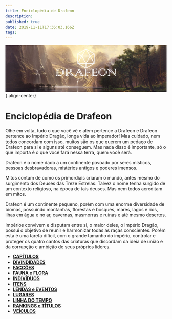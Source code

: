```yaml
---
title: Enciclopédia de Drafeon
description: 
published: true
date: 2019-11-11T17:36:03.166Z
tags: 
---
```


<!-- SUBTITLE: Introdução à Drafeon e seus Arredores-->
![Drafeon Banner](/uploads/banners/drafeon-banner.jpg "Drafeon Banner"){.align-center}
# Enciclopédia de Drafeon

Olhe em volta, tudo o que você vê e além pertence a Drafeon e Drafeon pertence ao Império Dragão, longa vida ao Imperador! Mas cuidado, nem todos concordam com isso, muitos são os que querem um pedaço de Drafeon para si e alguns até conseguem. Mas nada disso é importante, só o que importa é o que você fará nessa terra, quem você será.

Drafeon é o nome dado a um continente povoado por seres místicos, pessoas desbravadoras,  mistérios antigos e poderes imensos. 

Mitos contam de como os primordiais criaram o mundo, antes mesmo do surgimento dos Deuses das Treze Estrelas. Talvez o nome tenha surgido de um contexto religioso, na época de tais deuses. Mas nem todos acreditam em mitos.

Drafeon é um continente pequeno, porém com uma enorme diversidade de biomas, possuindo montanhas, florestas e bosques, mares, lagos e rios, ilhas em água e no ar, cavernas, masmorras e ruínas e até mesmo desertos. 

Impérios convivem e disputam entre si, o maior deles, o Império Dragão, possui o objetivo de reunir e harmonizar todas as raças conscientes. Porém esta é uma tarefa difícil, com o grande tamanho do império, controlar e proteger os quatro cantos das criaturas que discordam da ideia de união e da corrupção e ambição de seus próprios líderes.

* [**CAPÍTULOS**](http://localhost/en/capitulos)
* [**DIVINDIDADES**](http://localhost/en/divindades#divindades)
* [**FACÇÕES**](http://localhost/en/faccoes#faccoes)
* [**FAUNA e FLORA**](http://localhost/en/fauna-e-flora#fauna-e-flora)
* [**INDIVÍDUOS**](http://localhost/en/individuos#individuos)
* [**ITENS**](http://localhost/en/itens#itens)
* [**LENDAS e EVENTOS**](http://localhost/en/lendas-e-eventos#lendas-e-eventos)
* [**LUGARES**](http://localhost/en/lugares#lugares)
* [**LINHA DO TEMPO**](http://localhost/en/linha-do-tempo#linha-do-tempo)
* [**RANKINGS e TÍTULOS**](http://localhost/en/rankings-e-titulos#rankings-e-titulos)
* [**VEÍCULOS**](http://localhost/en/veiculos#veiculos)

